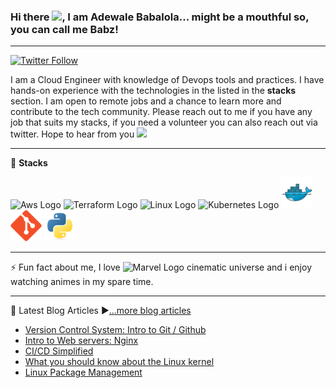 ### Hi there <img src="https://raw.githubusercontent.com/MartinHeinz/MartinHeinz/master/wave.gif" width="30px">, I am Adewale Babalola... might be a mouthful so, you can call me Babz!

---
[![Twitter Follow](https://img.shields.io/twitter/follow/_waletaiwo?label=Follow%20me%20on%20Twitter&style=social)](https://twitter.com/_waletaiwo?ref_src=twsrc%5Etfw)

I am a Cloud Engineer with knowledge of Devops tools and practices. I have hands-on experience with the technologies in the listed in the **stacks** section.
I am open to remote jobs and a chance to learn more and contribute to the tech community. Please reach out to me if you have any job that suits my stacks, if you need a volunteer you can also reach out via twitter.
Hope to hear from you <img src="https://media.giphy.com/media/QWvra259h4LCvdJnxP/giphy.gif" width="25px">    

<!-- add more detailed description here -->





---
🧰 **Stacks** 

<img src="https://cdn.worldvectorlogo.com/logos/aws-2.svg" alt="Aws Logo" weight="50" height="50" /> <img src="https://cdn.worldvectorlogo.com/logos/terraform-enterprise.svg" alt="Terraform Logo" weight="50" height="50" />
<img src="https://cdn.worldvectorlogo.com/logos/linux-tux.svg" alt="Linux Logo" weight="50" height="50" />
<img src="https://cdn.worldvectorlogo.com/logos/kubernets.svg" alt="Kubernetes Logo" weight="50" height="50" />
<img src="https://github.com/devicons/devicon/blob/master/icons/docker/docker-original.svg" alt="Docker Logo" weight="50" height="50" /> <img src="https://github.com/devicons/devicon/blob/master/icons/git/git-original.svg" alt="Git Logo" weight="50" height="50" /> 
<img src="https://github.com/devicons/devicon/blob/master/icons/python/python-original.svg" alt="Python Logo" weight="50" height="50" /> 


---


⚡ Fun fact about me, I love <img src="https://cdn.worldvectorlogo.com/logos/marvel.svg" alt="Marvel Logo" weight="15" height="15" /> cinematic universe  and i enjoy watching animes in my spare time.



---
📘 Latest Blog Articles 
▶️[...more blog articles](https://babz.hashnode.dev/)
<!-- BLOG-POST-LIST:START-->
- [Version Control System: Intro to Git / Github](https://babz.hashnode.dev/version-control-system-intro-to-git-github-cktfowvlj0aptxas1djj4gyhf)
- [Intro to Web servers: Nginx](https://babz.hashnode.dev/intro-to-web-servers-nginx-cktfovps80aplxas19glg8lpp)
- [CI/CD Simplified](https://babz.hashnode.dev/cicd-simplified-ckt5n3bco030j7us159clg8mn)
- [What you should know about the Linux kernel](https://babz.hashnode.dev/what-you-should-know-about-the-linux-kernel-ckt4w2iki07igces1grwdgjwm)
- [Linux Package Management](https://babz.hashnode.dev/linux-package-management-ckswve0w00mzdn1s18flj7tua)
<!-- BLOG-POST-LIST:END-->
<!--
**waletaiwo/waletaiwo** is a ✨ _special_ ✨ repository because its `README.md` (this file) appears on your GitHub profile.

Here are some ideas to get you started:

- 🔭 I’m currently working on an a todo ap
- 🌱 I’m currently learning ...
- 👯 I’m looking to collaborate on ...
- 🤔 I’m looking for help with ...
- 💬 Ask me about ...
- 📫 How to reach me: ...
- 😄 Pronouns: ...
- ⚡ Fun fact: ...
-->
